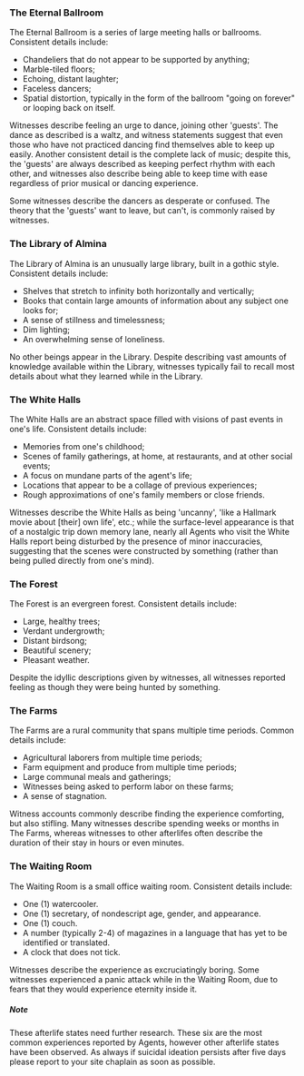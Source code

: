 ### The Eternal Ballroom

The Eternal Ballroom is a series of large meeting halls or ballrooms. Consistent details include:
- Chandeliers that do not appear to be supported by anything;
- Marble-tiled floors;
- Echoing, distant laughter;
- Faceless dancers;
- Spatial distortion, typically in the form of the ballroom "going on forever" or looping back on itself.

Witnesses describe feeling an urge to dance, joining other 'guests'. The dance as described is a waltz, and witness statements suggest that even those who have not practiced dancing find themselves able to keep up easily. Another consistent detail is the complete lack of music; despite this, the 'guests' are always described as keeping perfect rhythm with each other, and witnesses also describe being able to keep time with ease regardless of prior musical or dancing experience.

Some witnesses describe the dancers as desperate or confused. The theory that the 'guests' want to leave, but can't, is commonly raised by witnesses.

### The Library of Almina 

The Library of Almina is an unusually large library, built in a gothic style. Consistent details include:
- Shelves that stretch to infinity both horizontally and vertically;
- Books that contain large amounts of information about any subject one looks for;
- A sense of stillness and timelessness;
- Dim lighting;
- An overwhelming sense of loneliness.

No other beings appear in the Library. Despite describing vast amounts of knowledge available within the Library, witnesses typically fail to recall most details about what they learned while in the Library.

### The White Halls

The White Halls are an abstract space filled with visions of past events in one's life. Consistent details include:
- Memories from one's childhood;
- Scenes of family gatherings, at home, at restaurants, and at other social events;
- A focus on mundane parts of the agent's life;
- Locations that appear to be a collage of previous experiences;
- Rough approximations of one's family members or close friends.

Witnesses describe the White Halls as being 'uncanny', 'like a Hallmark movie about \[their\] own life', etc.; while the surface-level appearance is that of a nostalgic trip down memory lane, nearly all Agents who visit the White Halls report being disturbed by the presence of minor inaccuracies, suggesting that the scenes were constructed by something (rather than being pulled directly from one's mind).

### The Forest

The Forest is an evergreen forest. Consistent details include:
- Large, healthy trees;
- Verdant undergrowth;
- Distant birdsong;
- Beautiful scenery;
- Pleasant weather.

Despite the idyllic descriptions given by witnesses, all witnesses reported feeling as though they were being hunted by something.

### The Farms

The Farms are a rural community that spans multiple time periods. Common details include:
- Agricultural laborers from multiple time periods;
- Farm equipment and produce from multiple time periods;
- Large communal meals and gatherings;
- Witnesses being asked to perform labor on these farms;
- A sense of stagnation.

Witness accounts commonly describe finding the experience comforting, but also stifling. Many witnesses describe spending weeks or months in The Farms, whereas witnesses to other afterlifes often describe the duration of their stay in hours or even minutes.

### The Waiting Room

The Waiting Room is a small office waiting room. Consistent details include:
- One (1) watercooler.
- One (1) secretary, of nondescript age, gender, and appearance.
- One (1) couch.
- A number (typically 2-4) of magazines in a language that has yet to be identified or translated.
- A clock that does not tick.

Witnesses describe the experience as excruciatingly boring. Some witnesses experienced a panic attack while in the Waiting Room, due to fears that they would experience eternity inside it.

##### Note
These afterlife states need further research. These six are the most common experiences reported by Agents, however other afterlife states have been observed. As always if suicidal ideation persists after five days please report to your site chaplain as soon as possible.